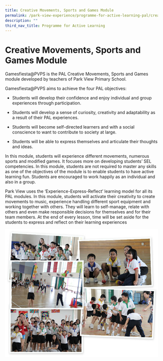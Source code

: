 ```yaml
---
title: Creative Movements, Sports and Games Module
permalink: /park-view-experience/programme-for-active-learning-pal/creative-movements-sports-and-games-module/
description: ""
third_nav_title: Programme for Active Learning
---
```

# **Creative Movements, Sports and Games Module**

Gamesfiesta@PVPS is the PAL Creative Movements, Sports and Games module developed by teachers of Park View Primary School.

Gamesfiesta@PVPS aims to achieve the four PAL objectives: 

*   Students will develop their confidence and enjoy individual and group experiences through participation.

*   Students will develop a sense of curiosity, creativity and adaptability as a result of their PAL experiences.

*   Students will become self-directed learners and with a social conscience to want to contribute to society at large.

*   Students will be able to express themselves and articulate their thoughts and ideas.

In this module, students will experience different movements, numerous sports and modified games. It focuses more on developing students’ SEL competencies. In this module, students are not required to master any skills as one of the objectives of the module is to enable students to have active learning fun. Students are encouraged to work happily as an individual and also in a group.

Park View uses the ‘Experience-Express-Reflect’ learning model for all its PAL modules. In this module, students will activate their creativity to create movements to music, experience handling different sport equipment and working together with others. They will learn to self-manage, relate with others and even make responsible decisions for themselves and for their team members. At the end of every lesson, time will be set aside for the students to express and reflect on their learning experiences

![](/images/SportNgame.jpg)